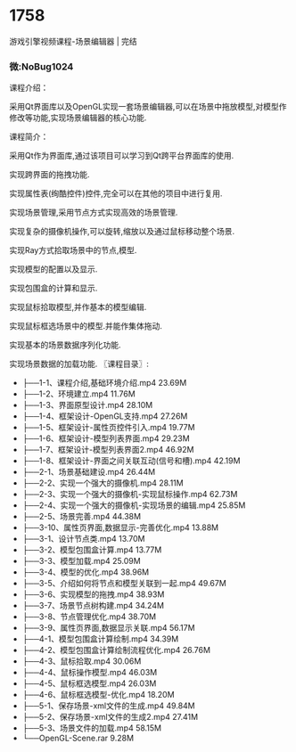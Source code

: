 # 1758
游戏引擎视频课程-场景编辑器 | 完结
### 微:NoBug1024 


课程介绍：

采用Qt界面库以及OpenGL实现一套场景编辑器,可以在场景中拖放模型,对模型作修改等功能,实现场景编辑器的核心功能.

课程简介：

采用Qt作为界面库,通过该项目可以学习到Qt跨平台界面库的使用.

实现跨界面的拖拽功能.

实现属性表(绚酷控件)控件,完全可以在其他的项目中进行复用.

实现场景管理,采用节点方式实现高效的场景管理.

实现复杂的摄像机操作,可以旋转,缩放以及通过鼠标移动整个场景.

实现Ray方式拾取场景中的节点,模型.

实现模型的配置以及显示.

实现包围盒的计算和显示.

实现鼠标拾取模型,并作基本的模型编辑.

实现鼠标框选场景中的模型.并能作集体拖动.

实现基本的场景数据序列化功能.

实现场景数据的加载功能.
〖课程目录〗:

- ├──1-1、课程介绍,基础环境介绍.mp4  23.69M
- ├──1-2、环境建立.mp4  11.76M
- ├──1-3、界面原型设计.mp4  28.10M
- ├──1-4、框架设计-OpenGL支持.mp4  27.26M
- ├──1-5、框架设计-属性页控件引入.mp4  19.77M
- ├──1-6、框架设计-模型列表界面.mp4  29.23M
- ├──1-7、框架设计-模型列表界面2.mp4  46.92M
- ├──1-8、框架设计-界面之间关联互动(信号和槽).mp4  42.19M
- ├──2-1、场景基础建设.mp4  26.44M
- ├──2-2、实现一个强大的摄像机.mp4  28.11M
- ├──2-3、实现一个强大的摄像机-实现鼠标操作.mp4  62.73M
- ├──2-4、实现一个强大的摄像机-实现场景的编辑.mp4  25.85M
- ├──2-5、场景完善.mp4  44.38M
- ├──3-10、属性页界面,数据显示-完善优化.mp4  13.88M
- ├──3-1、设计节点类.mp4  13.70M
- ├──3-2、模型包围盒计算.mp4  13.77M
- ├──3-3、模型加载.mp4  25.09M
- ├──3-4、模型的优化.mp4  38.96M
- ├──3-5、介绍如何将节点和模型关联到一起.mp4  49.67M
- ├──3-6、实现模型的拖拽.mp4  38.93M
- ├──3-7、场景节点树构建.mp4  34.24M
- ├──3-8、节点管理优化.mp4  38.70M
- ├──3-9、属性页界面,数据显示关联.mp4  56.17M
- ├──4-1、模型包围盒计算绘制.mp4  34.39M
- ├──4-2、模型包围盒计算绘制流程优化.mp4  26.76M
- ├──4-3、鼠标拾取.mp4  30.06M
- ├──4-4、鼠标操作模型.mp4  46.03M
- ├──4-5、鼠标框选模型.mp4  26.03M
- ├──4-6、鼠标框选模型-优化.mp4  18.20M
- ├──5-1、保存场景-xml文件的生成.mp4  49.84M
- ├──5-2、保存场景-xml文件的生成2.mp4  27.41M
- ├──5-3、场景文件的加载.mp4  58.15M
- └──OpenGL-Scene.rar  9.28M
